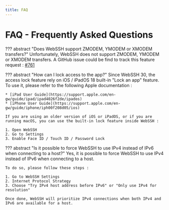 ```yaml
---
title: FAQ
---
```


# FAQ - Frequently Asked Questions
??? abstract "Does WebSSH support ZMODEM, YMODEM or XMODEM transfers?"
    Unfortunately, WebSSH does not support ZMODEM, YMODEM or XMODEM transfers.
    A GitHub issue could be find to track this feature request : [#761](https://github.com/isontheline/pro.webssh.net/issues/761)

??? abstract "How can I lock access to the app?"
    Since WebSSH 30, the access lock feature rely on iOS / iPadOS 18 built-in "Lock an app" feature. To use it, please refer to the following Apple documentation :

    * [iPad User Guide](https://support.apple.com/en-gw/guide/ipad/ipad4026f2de/ipados)
    * [iPhone User Guide](https://support.apple.com/en-gw/guide/iphone/iph00f208d05/ios)

    If you are using an older version of iOS or iPadOS, or if you are running macOS, you can use the built-in lock feature inside WebSSH :

    1. Open WebSSH
    2. Go to Settings
    3. Enable Face ID / Touch ID / Password Lock

??? abstract "Is it possible to force WebSSH to use IPv4 instead of IPv6 when connecting to a host?"
    Yes, it is possible to force WebSSH to use IPv4 instead of IPv6 when connecting to a host.

    To do so, please follow these steps :

    1. Go to WebSSH Settings
    2. Internet Protocol Strategy
    3. Choose "Try IPv4 host address before IPv6" or "Only use IPv4 for resolution"

    Once done, WebSSH will prioritize IPv4 connections when both IPv4 and IPv6 are available for a host.